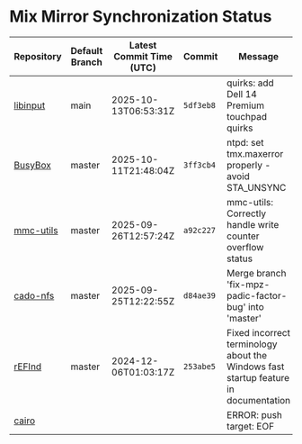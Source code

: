 # Mix Mirror Synchronization Status

| Repository | Default Branch | Latest Commit Time (UTC) | Commit | Message | Last Synced |
|---|---|---|---|---|---|
| [libinput](git@github.com:mix-mirror/libinput.git) | main | 2025-10-13T06:53:31Z | `5df3eb8` | quirks: add Dell 14 Premium touchpad quirks | 2025-10-13T10:30:14Z |
| [BusyBox](git@github.com:mix-mirror/busybox.git) | master | 2025-10-11T21:48:04Z | `3ff3cb4` | ntpd: set tmx.maxerror properly - avoid STA_UNSYNC | 2025-10-13T10:30:20Z |
| [mmc-utils](git@github.com:mix-mirror/mmc-utils.git) | master | 2025-09-26T12:57:24Z | `a92c227` | mmc-utils: Correctly handle write counter overflow status | 2025-10-13T10:30:08Z |
| [cado-nfs](git@github.com:mix-mirror/cado-nfs.git) | master | 2025-09-25T12:22:55Z | `d84ae39` | Merge branch 'fix-mpz-padic-factor-bug' into 'master' | 2025-10-13T10:30:23Z |
| [rEFInd](git@github.com:mix-mirror/rEFInd.git) | master | 2024-12-06T01:03:17Z | `253abe5` | Fixed incorrect terminology about the Windows fast startup feature in documentation | 2025-10-13T10:30:12Z |
| [cairo](git@github.com:mix-mirror/cairo.git) |  |  |  | ERROR: push target: EOF | 2025-10-13T10:38:39Z |
